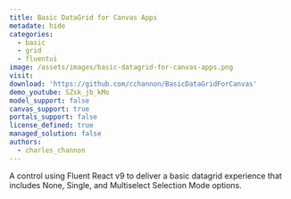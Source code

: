 ```yaml
---
title: Basic DataGrid for Canvas Apps
metadate: hide
categories:
  - basic
  - grid
  - fluentui
image: /assets/images/basic-datagrid-for-canvas-apps.png
visit: 
download: 'https://github.com/cchannon/BasicDataGridForCanvas'
demo_youtube: SZsk_jb_kMo
model_support: false
canvas_support: true
portals_support: false
license_defined: true
managed_solution: false
authors:
  - charles_channon
---
```

A control using Fluent React v9 to deliver a basic datagrid experience that includes None, Single, and Multiselect Selection Mode options.
